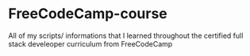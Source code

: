 # FreeCodeCamp-course
All of my scripts/ informations that I learned throughout the  certified full stack develeoper curriculum from FreeCodeCamp
